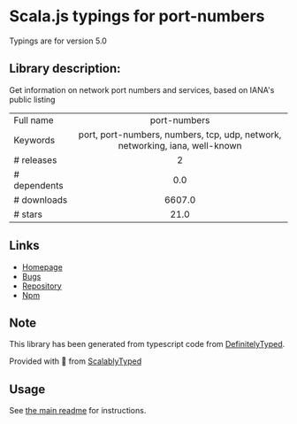 
# Scala.js typings for port-numbers

Typings are for version 5.0

## Library description:
Get information on network port numbers and services, based on IANA's public listing

|                    |                 |
| ------------------ | :-------------: |
| Full name          | port-numbers |
| Keywords           | port, port-numbers, numbers, tcp, udp, network, networking, iana, well-known |
| # releases         | 2 |
| # dependents       | 0.0 |
| # downloads        | 6607.0 |
| # stars            | 21.0 |

## Links
- [Homepage](https://github.com/silverwind/port-numbers#readme)
- [Bugs](https://github.com/silverwind/port-numbers/issues)
- [Repository](https://github.com/silverwind/port-numbers)
- [Npm](https://www.npmjs.com/package/port-numbers)
    


## Note
This library has been generated from typescript code from [DefinitelyTyped](https://definitelytyped.org).

Provided with :purple_heart: from [ScalablyTyped](https://github.com/oyvindberg/ScalablyTyped)

## Usage
See [the main readme](../../readme.md) for instructions.


